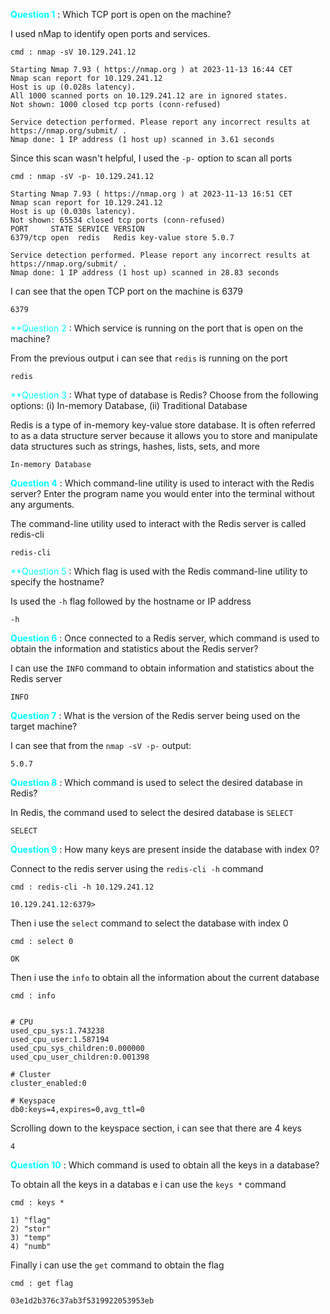 <span style="color:cyan">**Question 1**</span> : Which TCP port is open on the machine?

I used nMap to identify open ports and services.

 ```
 cmd : nmap -sV 10.129.241.12

 Starting Nmap 7.93 ( https://nmap.org ) at 2023-11-13 16:44 CET
Nmap scan report for 10.129.241.12
Host is up (0.028s latency).
All 1000 scanned ports on 10.129.241.12 are in ignored states.
Not shown: 1000 closed tcp ports (conn-refused)

Service detection performed. Please report any incorrect results at https://nmap.org/submit/ .
Nmap done: 1 IP address (1 host up) scanned in 3.61 seconds
 ```

Since this scan wasn't helpful, I used the `-p-` option to scan all ports

```
cmd : nmap -sV -p- 10.129.241.12

Starting Nmap 7.93 ( https://nmap.org ) at 2023-11-13 16:51 CET
Nmap scan report for 10.129.241.12
Host is up (0.030s latency).
Not shown: 65534 closed tcp ports (conn-refused)
PORT     STATE SERVICE VERSION
6379/tcp open  redis   Redis key-value store 5.0.7

Service detection performed. Please report any incorrect results at https://nmap.org/submit/ .
Nmap done: 1 IP address (1 host up) scanned in 28.83 seconds
```

I can see that the open TCP port on the machine is 6379

    6379

<span style="color:cyan">**Question 2</span> : Which service is running on the port that is open on the machine?

From the previous output i can see that `redis` is running on the port 

    redis

<span style="color:cyan">**Question 3</span> : What type of database is Redis? Choose from the following options: (i) In-memory Database, (ii) Traditional Database

Redis is a type of in-memory key-value store database. It is often referred to as a data structure server because it allows you to store and manipulate data structures such as strings, hashes, lists, sets, and more

    In-memory Database

<span style="color:cyan">**Question 4**</span> : Which command-line utility is used to interact with the Redis server? Enter the program name you would enter into the terminal without any arguments.

The command-line utility used to interact with the Redis server is called redis-cli

    redis-cli

<span style="color:cyan">**Question 5</span> : Which flag is used with the Redis command-line utility to specify the hostname?

Is used the `-h` flag followed by the hostname or IP address

    -h

<span style="color:cyan">**Question 6**</span> : Once connected to a Redis server, which command is used to obtain the information and statistics about the Redis server?

I can use the `INFO` command to obtain information and statistics about the Redis server

    INFO

<span style="color:cyan">**Question 7**</span> : What is the version of the Redis server being used on the target machine?

I can see that from the `nmap -sV -p-` output:

    5.0.7

<span style="color:cyan">**Question 8**</span> : Which command is used to select the desired database in Redis?

In Redis, the command used to select the desired database is `SELECT`

    SELECT

<span style="color:cyan">**Question 9**</span> : How many keys are present inside the database with index 0?

Connect to the redis server using the `redis-cli -h` command

```
cmd : redis-cli -h 10.129.241.12

10.129.241.12:6379> 
```

Then i use the `select` command to select the database with index 0

```
cmd : select 0

OK
```

Then i use the `info` to obtain all the information about the current database

```
cmd : info


# CPU
used_cpu_sys:1.743238
used_cpu_user:1.587194
used_cpu_sys_children:0.000000
used_cpu_user_children:0.001398

# Cluster
cluster_enabled:0

# Keyspace
db0:keys=4,expires=0,avg_ttl=0

```

Scrolling down to the keyspace section, i can see that there are 4 keys

    4

<span style="color:cyan">**Question 10**</span> :  Which command is used to obtain all the keys in a database?

To obtain all the keys in a databas e i can use the `keys *` command

```
cmd : keys *

1) "flag"
2) "stor"
3) "temp"
4) "numb"
```

Finally i can use the `get` command to obtain the flag

```
cmd : get flag

03e1d2b376c37ab3f5319922053953eb
```









